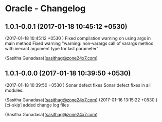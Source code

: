 Oracle - Changelog
==================

1.0.1-0.0.1 (2017-01-18 10:45:12 +0530)
---------------------------------------
(2017-01-18 10:45:12 +0530	) Fixed compilation warning on using args in main method
 Fixed warning "warning: non-varargs call of varargs method with inexact argument type for last parameter"

 (Sasitha Gunadasa)(sasithag@zone24x7.com)

1.0.1-0.0.0 (2017-01-18 10:39:50 +0530)
---------------------------------------
(2017-01-18 10:39:50 +0530	) Sonar defect fixes
 Sonar defect fixes in all modules.

 (Sasitha Gunadasa)(sasithag@zone24x7.com)
(2017-01-16 13:15:22 +0530	) [ci-skip] added change log files
 
 (Sasitha Gunadasa)(sasithag@zone24x7.com)
